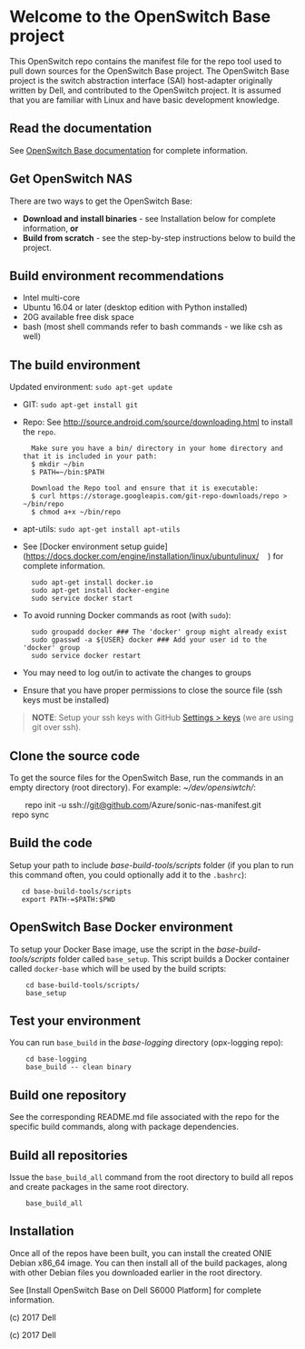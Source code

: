 # Welcome to the OpenSwitch Base project
This OpenSwitch repo contains the manifest file for the repo tool used to pull down sources for the OpenSwitch Base project. The OpenSwitch Base project is the switch abstraction interface (SAI) host-adapter originally written by Dell, and contributed to the OpenSwitch project. It is assumed that you are familiar with Linux and have basic development knowledge.

## Read the documentation
See [OpenSwitch Base documentation](https://github.com/amybuck/opx-docs/wiki) for complete information.

## Get OpenSwitch NAS
There are two ways to get the OpenSwitch Base:
- **Download and install binaries** - see Installation below for complete information, **or**
- **Build from scratch** - see the step-by-step instructions below to build the project.

## Build environment recommendations
- Intel multi-core
- Ubuntu 16.04 or later (desktop edition with Python installed)
- 20G available free disk space
- bash (most shell commands refer to bash commands - we like csh as well)

## The build environment
Updated environment: `sudo apt-get update`
- GIT: `sudo apt-get install git`
- Repo: See http://source.android.com/source/downloading.html to install the `repo`.

        Make sure you have a bin/ directory in your home directory and that it is included in your path:
        $ mkdir ~/bin
        $ PATH=~/bin:$PATH
    
        Download the Repo tool and ensure that it is executable:
        $ curl https://storage.googleapis.com/git-repo-downloads/repo > ~/bin/repo
        $ chmod a+x ~/bin/repo
    
- apt-utils: `sudo apt-get install apt-utils` 
- See [Docker environment setup guide](https://docs.docker.com/engine/installation/linux/ubuntulinux/
    ) for complete information.
    
        sudo apt-get install docker.io
        sudo apt-get install docker-engine
        sudo service docker start    

- To avoid running Docker commands as root (with `sudo`):

        sudo groupadd docker ### The 'docker' group might already exist
        sudo gpasswd -a ${USER} docker ### Add your user id to the 'docker' group
        sudo service docker restart

- You may need to log out/in to activate the changes to groups
- Ensure that you have proper permissions to close the source file (ssh keys must be installed)

> **NOTE**: Setup your ssh keys with GitHub [Settings > keys](https://github.com/settings/keys) (we are using git over ssh).
    
## Clone the source code
To get the source files for the OpenSwitch Base, run the commands in an empty directory (root directory). For example: _~/dev/opensiwtch/_:

        repo init -u ssh://git@github.com/Azure/sonic-nas-manifest.git
        repo sync
        
## Build the code
Setup your path to include _base-build-tools/scripts_ folder (if you plan to run this command often, you could optionally add it to the `.bashrc`):

       cd base-build-tools/scripts
       export PATH-=$PATH:$PWD
       
## OpenSwitch Base Docker environment
To setup your Docker Base image, use the script in the _base-build-tools/scripts_ folder called `base_setup`. This script builds a Docker container called `docker-base` which will be used by the build scripts:

        cd base-build-tools/scripts/
        base_setup
        
## Test your environment
You can run `base_build` in the _base-logging_ directory (opx-logging repo):

        cd base-logging
        base_build -- clean binary
        
## Build one repository
See the corresponding README.md file associated with the repo for the specific build commands, along with package dependencies.

## Build all repositories
Issue the `base_build_all` command from the root directory to build all repos and create packages in the same root directory.

        base_build_all
        
## Installation
Once all of the repos have been built, you can install the created ONIE Debian x86_64 image. You can then install all of the build packages, along with other Debian files you downloaded earlier in the root directory.

See [Install OpenSwitch Base on Dell S6000 Platform] for complete information.

(c) 2017 Dell

(c) 2017 Dell
